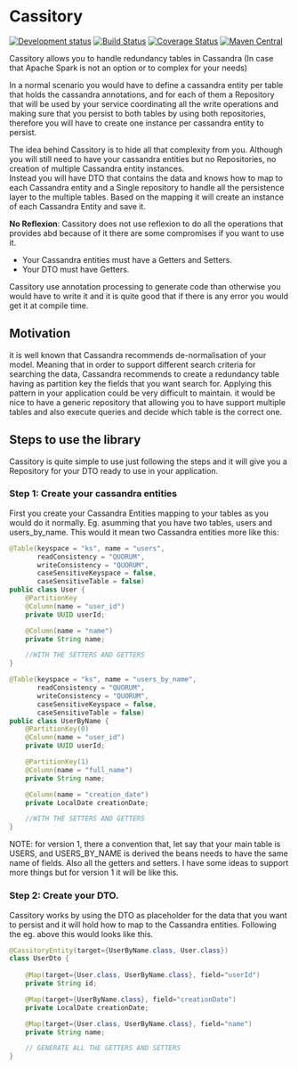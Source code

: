 # Cassitory
[![Development status](https://img.shields.io/badge/status-incubator-green.svg)](https://shields.io/)
[![Build Status](https://travis-ci.org/caelcs/cassitory.svg?branch=master)](https://travis-ci.org/caelcs/cassitory)
[![Coverage Status](https://coveralls.io/repos/github/caelcs/cassitory/badge.svg)](https://coveralls.io/github/caelcs/cassitory)
[![Maven Central](https://maven-badges.herokuapp.com/maven-central/uk.co.caeldev/cassitory/badge.svg)](https://maven-badges.herokuapp.com/maven-central/uk.co.caeldev/cassitory)

Cassitory allows you to handle redundancy tables in Cassandra (In case that Apache Spark is not an option or to complex for your needs)

In a normal scenario you would have to define a cassandra entity per table that holds the cassandra annotations, and for each of them a Repository 
that will be used by your service coordinating all the write operations and making sure that you persist
 to both tables by using both repositories, therefore you will have to create one instance per cassandra entity to persist.

The idea behind Cassitory is to hide all that complexity from you. 
Although you will still need to have your cassandra entities but no Repositories, no creation of multiple Cassandra entity instances.  
Instead you will have DTO that contains the data and knows how to map to each Cassandra entity and a Single repository to handle all the persistence layer to the multiple tables.
Based on the mapping it will create an instance of each Cassandra Entity and save it.

**No Reflexion**:
Cassitory does not use reflexion to do all the operations that provides abd because of it there are some compromises if you want to use it.

- Your Cassandra entities must have a Getters and Setters.
- Your DTO must have Getters.

Cassitory use annotation processing to generate code than otherwise you would have to write it and it is quite good that if there is any error you would get it at compile time.

## Motivation
it is well known that Cassandra recommends de-normalisation of your model. Meaning that in order to support different search criteria for searching the data, Cassandra recommends to create a redundancy table 
having as partition key the fields that you want search for. Applying this pattern in your application could be very difficult to maintain. it would be nice to have a generic repository that allowing you to 
have support multiple tables and also execute queries and decide which table is the correct one.

## Steps to use the library
Cassitory is quite simple to use just following the steps and it will give you a Repository for your DTO ready to use in your application.

### Step 1: Create your cassandra entities
First you create your Cassandra Entities mapping to your tables as you would do it normally.
Eg. asumming that you have two tables, users and users_by_name. This would it mean two Cassandra entities more like this:

```java
@Table(keyspace = "ks", name = "users",
       readConsistency = "QUORUM",
       writeConsistency = "QUORUM",
       caseSensitiveKeyspace = false,
       caseSensitiveTable = false)
public class User {
    @PartitionKey
    @Column(name = "user_id")
    private UUID userId;

    @Column(name = "name")
    private String name;

    //WITH THE SETTERS AND GETTERS
}

@Table(keyspace = "ks", name = "users_by_name",
       readConsistency = "QUORUM",
       writeConsistency = "QUORUM",
       caseSensitiveKeyspace = false,
       caseSensitiveTable = false)
public class UserByName {
    @PartitionKey(0)
    @Column(name = "user_id")
    private UUID userId;

    @PartitionKey(1)
    @Column(name = "full_name")
    private String name;

    @Column(name = "creation_date")
    private LocalDate creationDate;

    //WITH THE SETTERS AND GETTERS
}
```
NOTE: for version 1, there a convention that, let say that your main table is USERS, and USERS_BY_NAME is derived the beans needs to have the same name of fields.
Also all the getters and setters. I have some ideas to support more things but for version 1 it will be like this.

### Step 2: Create your DTO.

Cassitory works by using the DTO as placeholder for the data that you want to persist and it will hold how to map to the Cassandra entities.
Following the eg. above this would looks like this.

```java
@CassitoryEntity(target={UserByName.class, User.class})
class UserDto {
	
	@Map(target={User.class, UserByName.class}, field="userId")
	private String id;

	@Map(target={UserByName.class}, field="creationDate")
	private LocalDate creationDate;

	@Map(target={User.class, UserByName.class}, field="name")
	private String name;

    // GENERATE ALL THE GETTERS AND SETTERS
}
```



